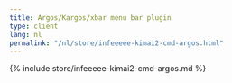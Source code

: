 ```yaml
---
title: Argos/Kargos/xbar menu bar plugin
type: client
lang: nl
permalink: "/nl/store/infeeeee-kimai2-cmd-argos.html"
---
```


{% include store/infeeeee-kimai2-cmd-argos.md %}
